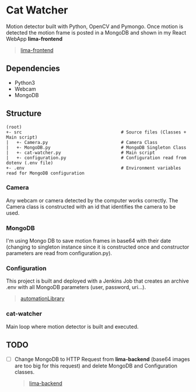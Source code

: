 # Cat Watcher
Motion detector built with Python, OpenCV and Pymongo. Once motion is detected the motion frame is posted in a MongoDB and shown in my React WebApp __lima-frontend__
> [lima-frontend](https://github.com/R-dVL/lima-frontend)

## Dependencies
- Python3
- Webcam
- MongoDB

## Structure
~~~text
(root)
+- src                                      # Source files (Classes + Main script)
|   +- Camera.py                            # Camera Class
|   +- MongoDB.py                           # MongoDB Singleton Class
|   +- cat-watcher.py                       # Main script
|   +- configuration.py                     # Configuration read from dotenv (.env file)
+- .env                                     # Environment variables read for MongoDB configuration
~~~

### Camera
Any webcam or camera detected by the computer works correctly. The Camera class is constructed with an id that identifies the camera to be used.

### MongoDB
I'm using Mongo DB to save motion frames in base64 with their date (changing to singleton instance since it is constructed once and constructor parameters are read from configuration.py).

### Configuration
This project is built and deployed with a Jenkins Job that creates an archive .env with all MongoDB parameters (user, password, uri...).
> [automationLibrary](https://github.com/R-dVL/automationLibrary)

### cat-watcher
Main loop where motion detector is built and executed.

## TODO
- [ ] Change MongoDB to HTTP Request from __lima-backend__ (base64 images are too big for this request) and delete MongoDB and Configuration classes.
  > [lima-backend](https://github.com/R-dVL/lima-backend)
